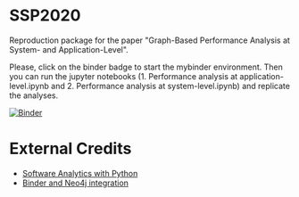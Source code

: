 # SSP2020
Reproduction package for the paper "Graph-Based Performance Analysis at System- and Application-Level".

Please, click on the binder badge to start the mybinder environment. Then you can run the jupyter notebooks (1. Performance analysis at application-level.ipynb and 2. Performance analysis at system-level.ipynb) and replicate the analyses.

[![Binder](https://mybinder.org/badge_logo.svg)](https://mybinder.org/v2/git/https%3A%2F%2Fgithub.com%2Fsoftvis-research%2FSSP2020/master)

# External Credits
* [Software Analytics with Python](https://github.com/feststelltaste/software-analytics)
* [Binder and Neo4j integration](https://github.com/psychemedia/binder-neo4j)